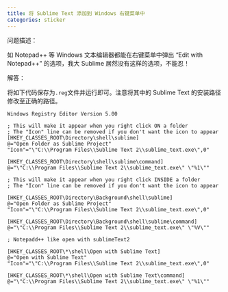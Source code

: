 ```yaml
---
title: 将 Sublime Text 添加到 Windows 右键菜单中
categories: sticker
---
```

问题描述：

如 Notepad++ 等 Windows 文本编辑器都能在右键菜单中弹出 “Edit with Notepad++” 的选项，我大 Sublime 居然没有这样的选项，不能忍！

解答：

将如下代码保存为`.reg`文件并运行即可。注意将其中的 Sublime Text 的安装路径修改至正确的路径。

	Windows Registry Editor Version 5.00

	; This will make it appear when you right click ON a folder
	; The "Icon" line can be removed if you don't want the icon to appear
	[HKEY_CLASSES_ROOT\Directory\shell\sublime]
	@="Open Folder as Sublime Project"
	"Icon"="\"C:\\Program Files\\Sublime Text 2\\sublime_text.exe\",0" 

	[HKEY_CLASSES_ROOT\Directory\shell\sublime\command]
	@="\"C:\\Program Files\\Sublime Text 2\\sublime_text.exe\" \"%1\""

	; This will make it appear when you right click INSIDE a folder
	; The "Icon" line can be removed if you don't want the icon to appear

	[HKEY_CLASSES_ROOT\Directory\Background\shell\sublime]
	@="Open Folder as Sublime Project"
	"Icon"="\"C:\\Program Files\\Sublime Text 2\\sublime_text.exe\",0"

	[HKEY_CLASSES_ROOT\Directory\Background\shell\sublime\command]
	@="\"C:\\Program Files\\Sublime Text 2\\sublime_text.exe\" \"%V\""

	; Notepadd++ like open with sublimeText2

	[HKEY_CLASSES_ROOT\*\shell\Open with Sublime Text]
	@="Open with Sublime Text"
	"Icon"="\"C:\\Program Files\\Sublime Text 2\\sublime_text.exe\",0"

	[HKEY_CLASSES_ROOT\*\shell\Open with Sublime Text\command]
	@="\"C:\\Program Files\\Sublime Text 2\\sublime_text.exe\" \"%1\""
